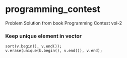 # programming_contest
Problem Solution from book Programming Contest vol-2

### Keep unique element in vector
````
sort(v.begin(), v.end());
v.erase(unique(b.begin(), v.end()), v.end);
````
